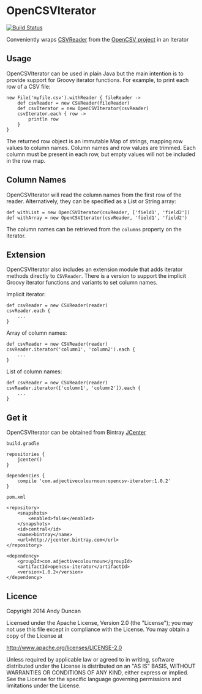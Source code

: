 OpenCSVIterator
===============

[![Build Status](https://travis-ci.org/andyjduncan/opencsv-iterator.svg?branch=master)](https://travis-ci.org/andyjduncan/opencsv-iterator)

Conveniently wraps [CSVReader](http://opencsv.sourceforge.net/apidocs/au/com/bytecode/opencsv/CSVReader.html) from the
[OpenCSV project](http://opencsv.sourceforge.net/) in an Iterator

Usage
-----

OpenCSVIterator can be used in plain Java but the main intention is to provide support for Groovy iterator functions.
For example, to print each row of a CSV file:

    new File('myfile.csv').withReader { fileReader ->
        def csvReader = new CSVReader(fileReader)
        def csvIterator = new OpenCSVIterator(csvReader)
        csvIterator.each { row ->
            println row
        }
    }

The returned row object is an immutable Map of strings, mapping row values to column names.  Column names and
row values are trimmed.  Each column must be present in each row, but empty values will not be included in the row map.

Column Names
-------------

OpenCSVIterator will read the column names from the first row of the reader.  Alternatively, they can be specified
as a List or String array:

    def withList = new OpenCSVIterator(csvReader, ['field1', 'field2'])
    def withArray = new OpenCSVIterator(csvReader, 'field1', 'field2')

The column names can be retrieved from the `columns` property on the iterator.

Extension
---------

OpenCSVIterator also includes an extension module that adds iterator methods directly to `CSVReader`.  There is a
version to support the implicit Groovy iterator functions and variants to set column names.

Implicit iterator:

    def csvReader = new CSVReader(reader)
    csvReader.each {
        ...
    }
    
Array of column names:

    def csvReader = new CSVReader(reader)
    csvReader.iterator('column1', 'column2').each {
        ...
    }
    
List of column names:

    def csvReader = new CSVReader(reader)
    csvReader.iterator(['column1', 'column2']).each {
        ...
    }

Get it
------

OpenCSVIterator can be obtained from Bintray [JCenter](https://bintray.com/bintray/jcenter)

`build.gradle`

    repositories {
        jcenter()
    }
    
    dependencies {
        compile 'com.adjectivecolournoun:opencsv-iterator:1.0.2'
    }
    
`pom.xml`

    <repository>
        <snapshots>
            <enabled>false</enabled>
        </snapshots>
        <id>central</id>
        <name>bintray</name>
        <url>http://jcenter.bintray.com</url>
    </repository>
    
    <dependency>
        <groupId>com.adjectivecolournoun</groupId>
        <artifactId>opencsv-iterator</artifactId>
        <version>1.0.2</version>
    </dependency>
            
Licence
-------

Copyright 2014 Andy Duncan

Licensed under the Apache License, Version 2.0 (the "License");
you may not use this file except in compliance with the License.
You may obtain a copy of the License at

<http://www.apache.org/licenses/LICENSE-2.0>

Unless required by applicable law or agreed to in writing, software
distributed under the License is distributed on an "AS IS" BASIS,
WITHOUT WARRANTIES OR CONDITIONS OF ANY KIND, either express or implied.
See the License for the specific language governing permissions and
limitations under the License.
